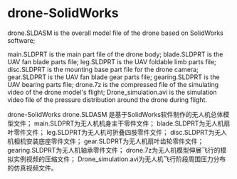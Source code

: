 # drone-SolidWorks

drone.SLDASM is the overall model file of the drone based on SolidWorks software;

main.SLDPRT is the main part file of the drone body;
blade.SLDPRT is the UAV fan blade parts file;
leg.SLDPRT is the UAV foldable limb parts file;
disc.SLDPRT is the mounting base part file for the drone camera;
gear.SLDPRT is the UAV fan blade gear parts file;
gearing.SLDPRT is the UAV bearing parts file;
drone.7z is the compressed file of the simulating video of the drone model's flight;
Drone_simulation.avi is the simulation video file of the pressure distribution around the drone during flight.

drone-SolidWorks
drone.SLDASM 是基于SolidWorks软件制作的无人机总体模型文件；
main.SLDPRT为无人机机身主干零件文件；
blade.SLDPRT为无人机扇叶零件文件；
leg.SLDPRT为无人机可折叠四肢零件文件；
disc.SLDPRT为无人机相机安装底座零件文件；
gear.SLDPRT为无人机扇叶齿轮零件文件；
gearing.SLDPRT为无人机轴承零件文件；
drone.7z为无人机模型伸展飞行的模拟实例视频的压缩文件；
Drone_simulation.avi为无人机飞行阶段周围压力分布的仿真视频文件。
